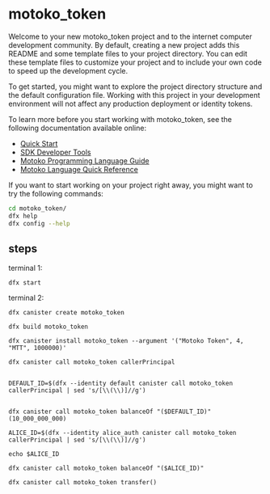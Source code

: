 # motoko_token

Welcome to your new motoko_token project and to the internet computer development community. By default, creating a new project adds this README and some template files to your project directory. You can edit these template files to customize your project and to include your own code to speed up the development cycle.

To get started, you might want to explore the project directory structure and the default configuration file. Working with this project in your development environment will not affect any production deployment or identity tokens.

To learn more before you start working with motoko_token, see the following documentation available online:

- [Quick Start](https://sdk.dfinity.org/docs/quickstart/quickstart-intro.html)
- [SDK Developer Tools](https://sdk.dfinity.org/docs/developers-guide/sdk-guide.html)
- [Motoko Programming Language Guide](https://sdk.dfinity.org/docs/language-guide/motoko.html)
- [Motoko Language Quick Reference](https://sdk.dfinity.org/docs/language-guide/language-manual.html)

If you want to start working on your project right away, you might want to try the following commands:

```bash
cd motoko_token/
dfx help
dfx config --help
```

## steps

terminal 1:
```
dfx start 
```

terminal 2:
```
dfx canister create motoko_token

dfx build motoko_token

dfx canister install motoko_token --argument '("Motoko Token", 4, "MTT", 1000000)'

dfx canister call motoko_token callerPrincipal 


DEFAULT_ID=$(dfx --identity default canister call motoko_token callerPrincipal | sed 's/[\\(\\)]//g')


dfx canister call motoko_token balanceOf "($DEFAULT_ID)"
(10_000_000_000)

ALICE_ID=$(dfx --identity alice_auth canister call motoko_token callerPrincipal | sed 's/[\\(\\)]//g')

echo $ALICE_ID

dfx canister call motoko_token balanceOf "($ALICE_ID)"

dfx canister call motoko_token transfer()

```
